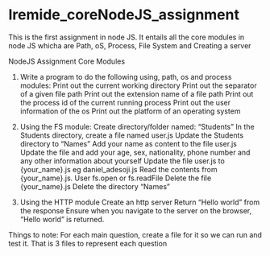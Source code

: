 # Iremide_coreNodeJS_assignment
This is the first assignment in node JS. It entails all the core modules in node JS whicha are Path, oS, Process, File System and Creating a server

NodeJS Assignment
Core Modules

1. Write a program to do the following using, path, os and process modules:
Print out the current working directory
Print out the separator of a given file path
Print out the extension name of a file path
Print out the process id of the current running process
Print out the user information of the os
Print out the platform of an operating system


2. Using the FS module:
Create directory/folder named: “Students”
In the Students directory, create a file named user.js
Update the Students directory to “Names”
Add your name as content to the file user.js
Update the file and add your age, sex, nationality, phone number and any other information about yourself
Update the file user.js to {your_name}.js eg daniel_adesoji.js
Read the contents from {your_name}.js. User fs.open or fs.readFile
Delete the file {your_name}.js
Delete the directory “Names”



3. Using the HTTP module
Create an http server
Return “Hello world” from the response
Ensure when you navigate to the server on the browser, “Hello world” is returned.

Things to note:
For each main question, create a file for it so we can run and test it. That is 3 files to represent each question


